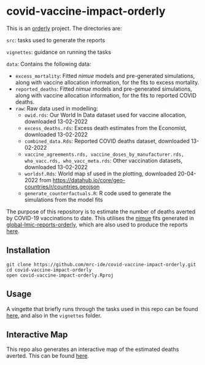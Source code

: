
<!-- README.md is generated from README.Rmd. Please edit that file -->

# covid-vaccine-impact-orderly

This is an [orderly](https://github.com/vimc/orderly) project. The
directories are:

`src`: tasks used to generate the reports

`vignettes`: guidance on running the tasks

`data`: Contains the following data:

-   `excess_mortality`: Fitted *nimue* models and pre-generated
    simulations, along with vaccine allocation information, for the fits
    to excess mortality.
-   `reported_deaths`: Fitted *nimue* models and pre-generated
    simulations, along with vaccine allocation information, for the fits
    to reported COVID deaths.
-   `raw`: Raw data used in modelling:
    -   `owid.rds`: Our World In Data dataset used for vaccine
        allocation, downloaded 13-02-2022
    -   `excess_deaths.rds`: Excess death estimates from the Economist,
        downloaded 13-02-2022
    -   `combined_data.Rds`: Reported COVID deaths dataset, downloaded
        13-02-2022
    -   `vaccine_agreements.rds, vaccine_doses_by_manufacturer.rds, who_vacc.rds, who_vacc_meta.rds`:
        Other vaccination datasets, downloaded 13-02-2022
    -   `worldsf.Rds`: World map sf used in the plotting, downloaded
        20-04-2022 from
        <https://datahub.io/core/geo-countries/r/countries.geojson>
    -   `generate_counterfactuals.R`: R code used to generate the
        simulations from the model fits

The purpose of this repository is to estimate the number of deaths
averted by COVID-19 vaccinations to date. This utilises the
[nimue](https://github.com/mrc-ide/nimue) fits generated in
[global-lmic-reports-orderly](https://github.com/mrc-ide/global-lmic-reports-orderly),
which are also used to produce the reports
[here](https://mrc-ide.github.io/global-lmic-reports/).

## Installation

    git clone https://github.com/mrc-ide/covid-vaccine-impact-orderly.git
    cd covid-vaccine-impact-orderly
    open covid-vaccine-impact-orderly.Rproj

## Usage

A vingette that briefly runs through the tasks used in this repo can be
found
[here](https://mrc-ide.github.io/covid-vaccine-impact-orderly/create_report.html),
and also in the `vignettes` folder.

## Interactive Map

This repo also generates an interactive map of the estimated deaths
averted. This can be found
[here](https://mrc-ide.github.io/covid-vaccine-impact-orderly/web-map.html).
